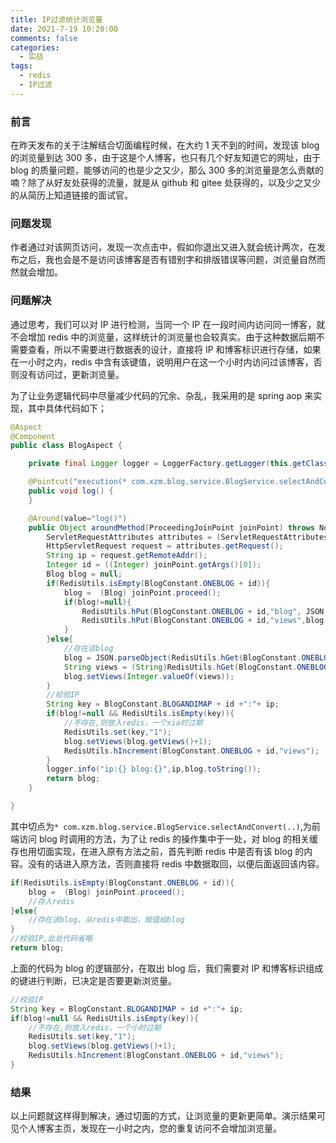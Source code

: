 ```yaml
---
title: IP过滤统计浏览量
date: 2021-7-19 10:20:00
comments: false
categories:
  - 实战
tags:
  - redis
  - IP过滤
---
```


### 前言

在昨天发布的关于注解结合切面编程时候，在大约 1 天不到的时间，发现该 blog 的浏览量到达 300 多，由于这是个人博客，也只有几个好友知道它的网址，由于 blog 的质量问题，能够访问的也是少之又少，那么 300 多的浏览量是怎么贡献的喃？除了从好友处获得的流量，就是从 github 和 gitee 处获得的，以及少之又少的从简历上知道链接的面试官。

### 问题发现

作者通过对该网页访问，发现一次点击中，假如你退出又进入就会统计两次，在发布之后，我也会是不是访问该博客是否有错别字和排版错误等问题，浏览量自然而然就会增加。

### 问题解决

通过思考，我们可以对 IP 进行检测，当同一个 IP 在一段时间内访问同一博客，就不会增加 redis 中的浏览量，这样统计的浏览量也会较真实。由于这种数据后期不需要查看，所以不需要进行数据表的设计，直接将 IP 和博客标识进行存储，如果在一小时之内，redis 中含有该键值，说明用户在这一个小时内访问过该博客，否则没有访问过，更新浏览量。

为了让业务逻辑代码中尽量减少代码的冗余、杂乱，我采用的是 spring aop 来实现，其中具体代码如下；

```java
@Aspect
@Component
public class BlogAspect {

    private final Logger logger = LoggerFactory.getLogger(this.getClass());

    @Pointcut("execution(* com.xzm.blog.service.BlogService.selectAndConvert(..))")
    public void log() {
    }

    @Around(value="log()")
    public Object aroundMethod(ProceedingJoinPoint joinPoint) throws NotFoundException,Throwable {
        ServletRequestAttributes attributes = (ServletRequestAttributes) RequestContextHolder.getRequestAttributes();
        HttpServletRequest request = attributes.getRequest();
        String ip = request.getRemoteAddr();
        Integer id = ((Integer) joinPoint.getArgs()[0]);
        Blog blog = null;
        if(RedisUtils.isEmpty(BlogConstant.ONEBLOG + id)){
            blog =  (Blog) joinPoint.proceed();
            if(blog!=null){
                RedisUtils.hPut(BlogConstant.ONEBLOG + id,"blog", JSON.toJSONString(blog));
                RedisUtils.hPut(BlogConstant.ONEBLOG + id,"views",blog.getViews().toString());
            }
        }else{
            //存在该blog
            blog = JSON.parseObject(RedisUtils.hGet(BlogConstant.ONEBLOG + id,"blog").toString(),Blog.class);
            String views = (String)RedisUtils.hGet(BlogConstant.ONEBLOG + id,"views").toString();
            blog.setViews(Integer.valueOf(views));
        }
        //校验IP
        String key = BlogConstant.BLOGANDIMAP + id +":"+ ip;
        if(blog!=null && RedisUtils.isEmpty(key)){
            //不存在,则放入redis，一个xia时过期
            RedisUtils.set(key,"1");
            blog.setViews(blog.getViews()+1);
            RedisUtils.hIncrement(BlogConstant.ONEBLOG + id,"views");
        }
        logger.info("ip:{} blog:{}",ip,blog.toString());
        return blog;
    }

}
```

其中切点为`* com.xzm.blog.service.BlogService.selectAndConvert(..)`,为前端访问 blog 时调用的方法，为了让 redis 的操作集中于一处，对 blog 的相关缓存也用切面实现，在进入原有方法之前，首先判断 redis 中是否有该 blog 的内容。没有的话进入原方法，否则直接将 redis 中数据取回，以便后面返回该内容。

```java
if(RedisUtils.isEmpty(BlogConstant.ONEBLOG + id)){
    blog =  (Blog) joinPoint.proceed();
    //存入redis
}else{
    //存在该blog，从redis中取出，赋值给blog
}
//校验IP,此处代码省略
return blog;
```

上面的代码为 blog 的逻辑部分，在取出 blog 后，我们需要对 IP 和博客标识组成的键进行判断，已决定是否要更新浏览量。

```java
//校验IP
String key = BlogConstant.BLOGANDIMAP + id +":"+ ip;
if(blog!=null && RedisUtils.isEmpty(key)){
    //不存在,则放入redis，一个小时过期
    RedisUtils.set(key,"1");
    blog.setViews(blog.getViews()+1);
    RedisUtils.hIncrement(BlogConstant.ONEBLOG + id,"views");
}
```

### 结果

以上问题就这样得到解决，通过切面的方式，让浏览量的更新更简单。演示结果可见个人博客主页，发现在一小时之内，您的重复访问不会增加浏览量。
